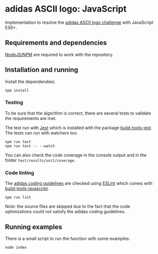 # adidas ASCII logo: JavaScript

Implementation to resolve the [adidas ASCII logo challenge][adidas-ascii-logo] with JavaScript ES6+.

## Requirements and dependencies

[NodeJS/NPM][nodejs] are required to work with the repository.

## Installation and running

Install the dependendies:

```
npm install
```

### Testing

To be sure that the algorithm is correct, there are several tests to validate the requirements are met.

The test run with [Jest][jest] which is installed with the package [build-tools-jest][build-tools-jest]. The tests can run with watchers too.

```
npm run test
npm run test -- --watch
```

You can also check the code coverage in the console output and in the folder `test/results/unit/coverage`.

### Code linting

The [adidas coding guidelines][coding-guidelines] are checked using [ESLint][eslint] which comes with [build-tools-javascript][build-tools-javascript].

```
npm run lint
```

_Note:_ the source files are skipped due to the fact that the code optimizations could not satisfy the adidas coding guidelines.

## Running examples

There is a small script to run the function with some examples:

```
node index
```

[adidas-ascii-logo]: ../README.md
[build-tools-javascript]: https://www.npmjs.com/package/build-tools-javascript
[build-tools-jest]: https://www.npmjs.com/package/build-tools-jest
[coding-guidelines]: https://github.com/adidas/adidas-contribution-guidelines/wiki/JavaScript-coding-guidelines
[eslint]: https://eslint.org/
[jest]: https://jestjs.io/en/
[nodejs]: https://nodejs.org/
